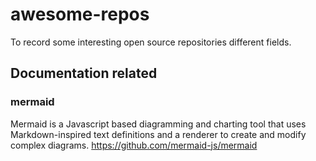# awesome-repos
To record some interesting open source repositories different fields.


## Documentation related

### mermaid 
Mermaid is a Javascript based diagramming and charting tool that uses Markdown-inspired text definitions and a renderer to create and modify complex diagrams.
https://github.com/mermaid-js/mermaid



